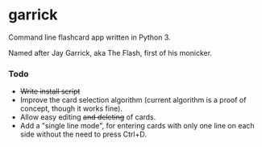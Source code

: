 # garrick
Command line flashcard app written in Python 3.

Named after Jay Garrick, aka The Flash, first of his monicker.

### Todo
* ~~Write install script~~
* Improve the card selection algorithm (current algorithm is a proof of concept, though it works fine).
* Allow easy editing ~~and deleting~~ of cards.
* Add a "single line mode", for entering cards with only one line on each side without the need to press Ctrl+D.

